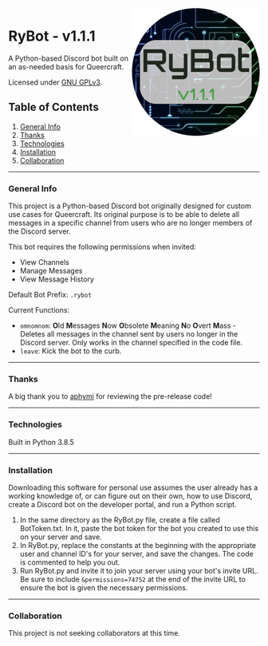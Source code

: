 <img src="https://github.com/ASMRyan/RyBot/blob/1.1.1/icon/icon.png" align="right" alt="RyBot v1.1.1" title="Bot Icon" width="256" height="256" />

# RyBot - v1.1.1

A Python-based Discord bot built on an as-needed basis for Queercraft.

Licensed under [GNU GPLv3](https://github.com/ASMRyan/RyBot/blob/1.1.1/LICENSE).

## Table of Contents
1. [General Info](#general-info)
2. [Thanks](#thanks)
3. [Technologies](#technologies)
4. [Installation](#installation)
5. [Collaboration](#collaboration)
***
### General Info

This project is a Python-based Discord bot originally designed for custom use cases for Queercraft. Its original purpose is to be able to delete all messages in a specific channel from users who are no longer members of the Discord server. 

This bot requires the following permissions when invited:
* View Channels
* Manage Messages
* View Message History

Default Bot Prefix: `.rybot`

Current Functions:
* `omnomnom`: **O**ld **M**essages **N**ow **O**bsolete **M**eaning **N**o **O**vert **M**ass - Deletes all messages in the channel sent by users no longer in the Discord server. Only works in the channel specified in the code file.
* `leave`: Kick the bot to the curb.
***
### Thanks
A big thank you to [aphymi](https://github.com/aphymi) for reviewing the pre-release code!
***
### Technologies

Built in Python 3.8.5
***
### Installation

Downloading this software for personal use assumes the user already has a working knowledge of, or can figure out on their own, how to use Discord, create a Discord bot on the developer portal, and run a Python script.
1. In the same directory as the RyBot.py file, create a file called BotToken.txt. In it, paste the bot token for the bot you created to use this on your server and save.
2. In RyBot.py, replace the constants at the beginning with the appropriate user and channel ID's for your server, and save the changes. The code is commented to help you out.
3. Run RyBot.py and invite it to join your server using your bot's invite URL. Be sure to include `&permissions=74752` at the end of the invite URL to ensure the bot is given the necessary permissions.
***
### Collaboration

This project is not seeking collaborators at this time.
